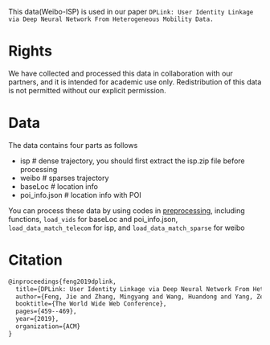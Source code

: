 This data(Weibo-ISP) is used in our paper `DPLink: User Identity Linkage via Deep Neural Network From Heterogeneous Mobility Data.`

# Rights
We have collected and processed this data in collaboration with our partners, and it is intended for academic use only. Redistribution of this data is not permitted without our explicit permission.

# Data
The data contains four parts as follows
- isp           # dense trajectory, you should first extract the isp.zip file before processing
- weibo         # sparses trajectory
- baseLoc       # location info
- poi_info.json # location info with POI

You can process these data by using codes in [preprocessing](https://github.com/vonfeng/DPLink/blob/master/codes/preprocessing.py), including functions, `load_vids` for baseLoc and poi_info.json, `load_data_match_telecom` for isp, and `load_data_match_sparse` for weibo

# Citation
```latex
@inproceedings{feng2019dplink,
  title={DPLink: User Identity Linkage via Deep Neural Network From Heterogeneous Mobility Data},
  author={Feng, Jie and Zhang, Mingyang and Wang, Huandong and Yang, Zeyu and Zhang, Chao and Li, Yong and Jin, Depeng},
  booktitle={The World Wide Web Conference},
  pages={459--469},
  year={2019},
  organization={ACM}
}
```